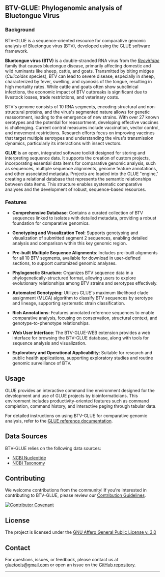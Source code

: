 ## BTV-GLUE: Phylogenomic analysis of Bluetongue Virus


### Background

BTV-GLUE is a sequence-oriented resource for comparative genomic analysis of Bluetongue virus (BTV), developed using the GLUE software framework.

**Bluetongue virus (BTV)** is a double-stranded RNA virus from the *[Reoviridae](https://ictv.global/report_9th/dsRNA/Reoviridae)* family that causes bluetongue disease, primarily affecting domestic and wild ruminants like sheep, cattle, and goats. Transmitted by biting midges (*Culicoides* species), BTV can lead to severe disease, especially in sheep, characterized by fever, swelling, and cyanosis of the tongue, resulting in high mortality rates. While cattle and goats often show subclinical infections, the economic impact of BTV outbreaks is significant due to livestock losses, trade restrictions, and veterinary costs.

BTV's genome consists of 10 RNA segments, encoding structural and non-structural proteins, and the virus's segmented nature allows for genetic reassortment, leading to the emergence of new strains. With over 27 known serotypes and the potential for reassortment, developing effective vaccines is challenging. Current control measures include vaccination, vector control, and movement restrictions. Research efforts focus on improving vaccines that target multiple serotypes and understanding the virus's transmission dynamics, particularly its interactions with insect vectors.

**GLUE** is an open, integrated software toolkit designed for storing and interpreting sequence data. It supports the creation of custom projects, incorporating essential data items for comparative genomic analysis, such as sequences, multiple sequence alignments, genome feature annotations, and other associated metadata. Projects are loaded into the GLUE "engine," creating a relational database that represents the semantic relationships between data items. This structure enables systematic comparative analyses and the development of robust, sequence-based resources.

### Features

-   **Comprehensive Database**: Contains a curated collection of BTV sequences linked to isolates with detailed metadata, providing a robust foundation for comparative genomics.

-   **Genotyping and Visualization Tool**: Supports genotyping and visualization of submitted segment 2 sequences, enabling detailed analysis and comparison within this key genomic region.

-   **Pre-built Multiple Sequence Alignments**: Includes pre-built alignments for all 10 BTV segments, available for download in user-defined sections, to support customized genomic analyses.

-   **Phylogenetic Structure**: Organizes BTV sequence data in a phylogenetically-structured format, allowing users to explore evolutionary relationships among BTV strains and serotypes effectively.

-   **Automated Genotyping**: Utilizes GLUE's maximum likelihood clade assignment (MLCA) algorithm to classify BTV sequences by serotype and lineage, supporting systematic strain classification.

-   **Rich Annotations**: Features annotated reference sequences to enable comparative analysis, focusing on conservation, structural context, and genotype-to-phenotype relationships.

-   **Web User Interface**: The BTV-GLUE-WEB extension provides a web interface for browsing the BTV-GLUE database, along with tools for sequence analysis and visualization.

-   **Exploratory and Operational Applicability**: Suitable for research and public health applications, supporting exploratory studies and routine genomic surveillance of BTV.


Usage
-----

GLUE provides an interactive command line environment designed for the development and use of GLUE projects by bioinformaticians. This environment includes productivity-oriented features such as command completion, command history, and interactive paging through tabular data.

For detailed instructions on using BTV-GLUE for comparative genomic analysis, refer to the [GLUE reference documentation](http://glue-tools.cvr.gla.ac.uk/).

Data Sources
------------

BTV-GLUE relies on the following data sources:

-   [NCBI Nucleotide](https://www.ncbi.nlm.nih.gov/nuccore)
-   [NCBI Taxonomy](https://www.ncbi.nlm.nih.gov/taxonomy)

Contributing
------------

We welcome contributions from the community! If you're interested in contributing to BTV-GLUE, please review our [Contribution Guidelines](./md/CONTRIBUTING.md).

[![Contributor Covenant](https://img.shields.io/badge/Contributor%20Covenant-2.1-4baaaa.svg)](./md/code_of_conduct.md)

License
-------

The project is licensed under the [GNU Affero General Public License v. 3.0](https://www.gnu.org/licenses/agpl-3.0.en.html)

Contact
-------

For questions, issues, or feedback, please contact us at <gluetools@gmail.com> or open an issue on the [GitHub repository](https://github.com/giffordlabcvr/BTV-GLUE/issues).

* * * * *
